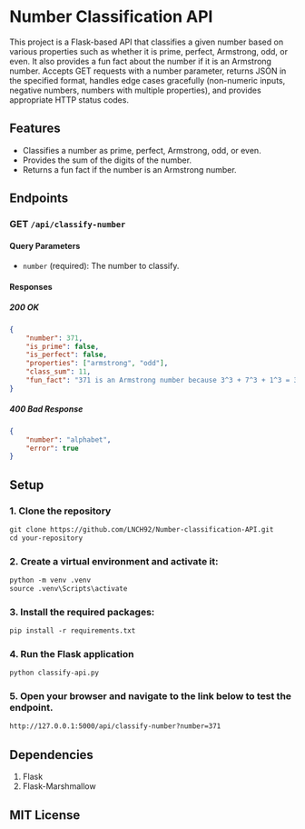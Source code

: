 # Number Classification API

This project is a Flask-based API that classifies a given number based on various properties such as whether it is prime, perfect, Armstrong, odd, or even. It also provides a fun fact about the number if it is an Armstrong number. Accepts GET requests with a number parameter, returns JSON in the specified format, handles edge cases gracefully (non-numeric inputs, negative numbers, numbers with multiple properties), and provides appropriate HTTP status codes.


## Features

- Classifies a number as prime, perfect, Armstrong, odd, or even.
- Provides the sum of the digits of the number.
- Returns a fun fact if the number is an Armstrong number.

## Endpoints

### GET `/api/classify-number`

#### Query Parameters

- `number` (required): The number to classify.

#### Responses

##### 200 OK

```json
{
    "number": 371,
    "is_prime": false,
    "is_perfect": false,
    "properties": ["armstrong", "odd"],
    "class_sum": 11,
    "fun_fact": "371 is an Armstrong number because 3^3 + 7^3 + 1^3 = 371"
}
```
##### 400 Bad Response

```json
{
    "number": "alphabet",
    "error": true
}
```

## Setup
### 1. Clone the repository
```markdown
git clone https://github.com/LNCH92/Number-classification-API.git
cd your-repository
```
### 2. Create a virtual environment and activate it:
```markdown
python -m venv .venv
source .venv\Scripts\activate
```

### 3. Install the required packages:
```markdown
pip install -r requirements.txt
```

### 4. Run the Flask application
```markdown
python classify-api.py
```

### 5. Open your browser and navigate to the link below to test the endpoint.
``` markdown
http://127.0.0.1:5000/api/classify-number?number=371
```

## Dependencies
 1. Flask
 2. Flask-Marshmallow

## MIT License

